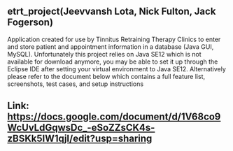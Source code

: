 ## etrt_project(Jeevvansh Lota, Nick Fulton, Jack Fogerson)
Application created for use by Tinnitus Retraining Therapy Clinics to enter and store patient and appointment information in a database (Java GUI, MySQL).
Unfortunately this project relies on Java SE12 which is not available for download anymore, you may be able to set it up through the Eclipse IDE after setting your virtual environment to Java SE12.
Alternatively please refer to the document below which contains a full feature list, screenshots, test cases, and setup instructions
## Link: https://docs.google.com/document/d/1V68co9WcUvLdGqwsDc_-eSoZZsCK4s-zBSKk5IW1qjI/edit?usp=sharing

